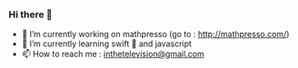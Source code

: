 ### Hi there 👋

- 🔭 I’m currently working on mathpresso (go to : http://mathpresso.com/)
- 🌱 I’m currently learning swift 🧗 and javascript
- 📫 How to reach me : inthetelevision@gmail.com
<!--
**seungchulee/seungchulee** is a ✨ _special_ ✨ repository because its `README.md` (this file) appears on your GitHub profile.

Here are some ideas to get you started:

- 🔭 I’m currently working on ...
- 🌱 I’m currently learning ...
- 👯 I’m looking to collaborate on ...
- 🤔 I’m looking for help with ...
- 💬 Ask me about ...
- 📫 How to reach me: ...
- 😄 Pronouns: ...
- ⚡ Fun fact: ...
-->
